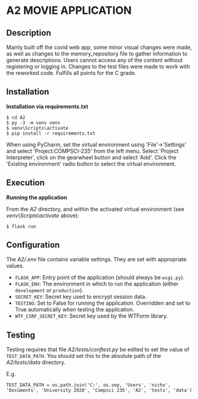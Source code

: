 # A2 MOVIE APPLICATION

## Description

Mainly built off the covid web app, some minor visual changes were made, as well as changes to the memory_repository file to gather information to generate descriptions. Users cannot access any of the content without registering or logging in. Changes to the test files were made to work with the reworked code. Fulfills all points for the C grade.

## Installation

**Installation via requirements.txt**

```shell
$ cd A2
$ py -3 -m venv venv
$ venv\Scripts\activate
$ pip install -r requirements.txt
```

When using PyCharm, set the virtual environment using 'File'->'Settings' and select 'Project:COMPSCI-235' from the left menu. Select 'Project Interpreter', click on the gearwheel button and select 'Add'. Click the 'Existing environment' radio button to select the virtual environment. 

## Execution

**Running the application**

From the *A2* directory, and within the activated virtual environment (see *venv\Scripts\activate* above):

````shell
$ flask run
```` 


## Configuration

The *A2/.env* file contains variable settings. They are set with appropriate values.

* `FLASK_APP`: Entry point of the application (should always be `wsgi.py`).
* `FLASK_ENV`: The environment in which to run the application (either `development` or `production`).
* `SECRET_KEY`: Secret key used to encrypt session data.
* `TESTING`: Set to False for running the application. Overridden and set to True automatically when testing the application.
* `WTF_CSRF_SECRET_KEY`: Secret key used by the WTForm library.


## Testing

Testing requires that file *A2/tests/conftest.py* be edited to set the value of `TEST_DATA_PATH`. You should set this to the absolute path of the *A2/tests/data* directory. 

E.g. 

`TEST_DATA_PATH = os.path.join('C:', os.sep, 'Users', 'nicho', 'Documents', 'University 2020', 'Compsci 235',
                              'A2', 'tests', 'data')`
